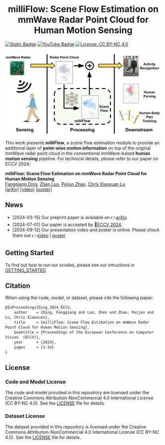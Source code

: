 <div align="center">   
 
# milliFlow: Scene Flow Estimation on mmWave Radar Point Cloud for Human Motion Sensing
</div>

[![Static Badge](https://img.shields.io/badge/arXiv-PDF-green?style=flat&logo=arXiv&logoColor=green)](https://arxiv.org/abs/2306.17010) 
[![YouTube Badge](https://img.shields.io/badge/YouTube-Watch-red?style=flat-square&logo=youtube)](https://www.youtube.com/watch?v=fa91EeueGHA)
[![License: CC BY-NC 4.0](https://img.shields.io/badge/License-CC_BY--NC_4.0-blue.svg)](https://creativecommons.org/licenses/by-nc/4.0/)

<p align="left">
<img src='./src/open_figure.png' width="500">
</p>

This work presents **milliFlow**, a scene flow estimation module to provide an additional layer of **point-wise motion information** on top of the original mmWave radar point cloud in the conventional mmWave-based **human motion sensing** pipeline. For technical details, please refer to our paper on ECCV 2024:

**milliFlow: Scene Flow Estimation on mmWave Radar Point Cloud for Human Motion Sensing**
<br/>
[Fangqiang Ding](https://toytiny.github.io/), [Zhen Luo](https://www.researchgate.net/profile/Zhen-Luo-32), [Peijun Zhao](https://scholar.google.com/citations?user=et397zMAAAAJ&hl=en), [Chris Xiaoxuan Lu](https://christopherlu.github.io/)
<br/>
[[arXiv]](https://arxiv.org/pdf/2306.17010) [[video]](https://youtu.be/fa91EeueGHA) [[poster]](./src/poster_eccv24_milliFlow.pdf) 


## News
 - [2024-03-15] Our preprint paper is available on 👉[arXiv](https://arxiv.org/pdf/2306.17010).
 - [2024-07-01] Our paper is accepted by 🎉[ECCV 2024](https://eccv2024.ecva.net/).
 - [2024-09-12] Our presentation video and poster is online. Please check them out 👉[video](https://youtu.be/fa91EeueGHA) | [poster](./src/poster_eccv24_milliFlow.pdf) 

## Getting Started
To find out how to run our scodes, please see our intructions in [GETTING_STARTED](./src/GETTING_STARTED.md)
   
## Citation
When using the code, model, or dataset, please cite the following paper:


```shell
@InProceedings{Ding_2024_ECCV,
    author    = {Ding, Fangqiang and Luo, Zhen and Zhao, Peijun and Lu, Chris Xiaoxuan},
    title     = {milliFlow: Scene Flow Estimation on mmWave Radar Point Cloud for Human Motion Sensing},
    booktitle = {Proceedings of the European Conference on Computer Vision  (ECCV)},
    year      = {2024},
    pages     = {1-14}
}
```

## License

### Code and Model License

The code and model provided in this repository are licensed under the Creative Commons Attribution-NonCommercial 4.0 International License (CC BY-NC 4.0). See the [LICENSE](LICENSE) file for details.


### Dataset License

The dataset provided in this repository is licensed under the Creative Commons Attribution-NonCommercial 4.0 International License (CC BY-NC 4.0). See the [LICENSE](LICENSE) file for details.


